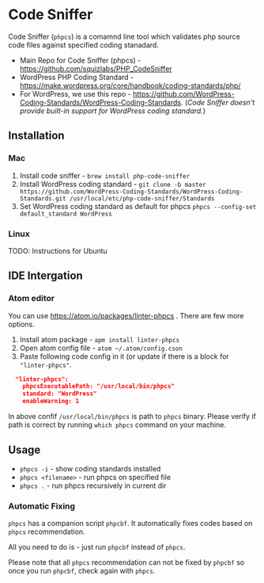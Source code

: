 # Code Sniffer

Code Sniffer (`phpcs`) is a comamnd line tool which validates php source code files against specified coding stanadard.

* Main Repo for Code Sniffer (phpcs) - https://github.com/squizlabs/PHP_CodeSniffer
* WordPress PHP Coding Standard -  https://make.wordpress.org/core/handbook/coding-standards/php/
* For WordPress, we use this repo - https://github.com/WordPress-Coding-Standards/WordPress-Coding-Standards. (*Code Sniffer doesn't provide built-in support for WordPress coding standard.*)

## Installation

### Mac

1. Install code sniffer - `brew install php-code-sniffer`
2. Install WordPress coding standard - `git clone -b master https://github.com/WordPress-Coding-Standards/WordPress-Coding-Standards.git /usr/local/etc/php-code-sniffer/Standards`
3. Set WordPress coding standard as default for phpcs `phpcs --config-set default_standard WordPress`

### Linux

TODO: Instructions for Ubuntu

## IDE Intergation

### Atom editor

You can use https://atom.io/packages/linter-phpcs . There are few more options.

1. Install atom package - `apm install linter-phpcs`
2. Open atom config file - `atom ~/.atom/config.cson`
3. Paste following code config in it (or update if there is a block for `"linter-phpcs"`.

```json
  "linter-phpcs":
    phpcsExecutablePath: "/usr/local/bin/phpcs"
    standard: "WordPress"
    enableWarning: 1
```

In above confif `/usr/local/bin/phpcs` is path to `phpcs` binary. Please verify if path is correct by running `which phpcs` command on your machine.

## Usage

* `phpcs -i` - show coding standards installed
* `phpcs <filename>` - run phpcs on specified file
* `phpcs .` - run phpcs recursively in current dir

### Automatic Fixing

`phpcs` has a companion script `phpcbf`. It automatically fixes codes based on `phpcs` recommendation.

All you need to do is - just run `phpcbf` instead of `phpcs`.

Please note that all `phpcs` recommendation can not be fixed by `phpcbf` so once you run `phpcbf`, check again with `phpcs`.
